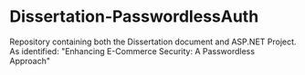 # Dissertation-PasswordlessAuth
 Repository containing both the Dissertation document and ASP.NET Project. As identified: "Enhancing E-Commerce Security: A Passwordless Approach"
